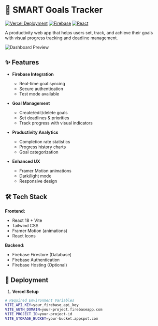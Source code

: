 # 🎯 SMART Goals Tracker

[![Vercel Deployment](https://img.shields.io/badge/Deployed_on-Vercel-black?logo=vercel)](https://your-vercel-app.vercel.app)
[![Firebase](https://img.shields.io/badge/Powered_by-Firebase-orange?logo=firebase)](https://firebase.google.com)
[![React](https://img.shields.io/badge/Built_with-React-blue?logo=react)](https://react.dev)

A productivity web app that helps users set, track, and achieve their goals with visual progress tracking and deadline management.

![Dashboard Preview]( https://personal-goals-tracker-1j8g.vercel.app/) <!-- Add a screenshot -->

## ✨ Features

- **Firebase Integration**
  - Real-time goal syncing
  - Secure authentication
  - Test mode available

- **Goal Management**
  - Create/edit/delete goals
  - Set deadlines & priorities
  - Track progress with visual indicators

- **Productivity Analytics**
  - Completion rate statistics
  - Progress history charts
  - Goal categorization

- **Enhanced UX**
  - Framer Motion animations
  - Dark/light mode
  - Responsive design

## 🛠 Tech Stack

**Frontend:**
- React 18 + Vite
- Tailwind CSS
- Framer Motion (animations)
- React Icons

**Backend:**
- Firebase Firestore (Database)
- Firebase Authentication
- Firebase Hosting (Optional)

## 🚀 Deployment

1. **Vercel Setup**
```bash
# Required Environment Variables
VITE_API_KEY=your_firebase_api_key
VITE_AUTH_DOMAIN=your-project.firebaseapp.com
VITE_PROJECT_ID=your-project-id
VITE_STORAGE_BUCKET=your-bucket.appspot.com 
